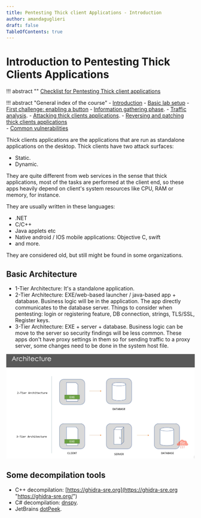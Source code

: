 ```yaml
---
title: Pentesting Thick client Applications - Introduction
author: amandaguglieri
draft: false
TableOfContents: true
---
```


# Introduction to Pentesting Thick Clients Applications

!!! abstract ""
	[Checklist for Pentesting Thick client applications](thick-application-checklist.md)

!!! abstract "General index of the course"
    - [Introduction](tca-introduction.md)
    - [Basic lab setup](tca-basic-lab-setup.md)
    - [First challenge: enabling a button](tca-first-challenge.md)
    - [Information gathering phase](tca-information-gathering-phase.md).
    - [Traffic analysis](tca-traffic-analysis.md).
    - [Attacking thick clients applications](tca-attacking-thick-clients-applications.md).
    - [Reversing and patching thick clients applications](tca-reversing-and-patching.md)    
    - [Common vulnerabilities](tca-common-vulnerabilities.md)




Thick clients applications  are the applications that are run as standalone applications on the desktop.  Thick clients have two attack surfaces:

- Static. 
- Dynamic.

They are quite different from web services in the sense that thick applications, most of the tasks are performed at the client end, so these apps heavily depend on client's system resources like CPU, RAM or memory, for instance.

They are usually written in these languages:

- .NET
- C/C++
- Java applets etc
- Native android / IOS mobile applications: Objective C, swift 
- and more.

They are considered old, but still might be found in some organizations.


## Basic Architecture

- 1-Tier Architecture: It's a standalone application.
- 2-Tier Architecture: EXE/web-based launcher / java-based app + database. Business logic will be in the application. The app directly communicates to the database server. Things to consider when pentesting:  login or registering feature, DB connection, strings, TLS/SSL, Register keys. 
- 3-Tier Architecture: EXE + server + database. Business logic can be move to the server so security findings will be less common. These apps don't have proxy settings in them so for sending traffic to a proxy server, some changes need to be done in the system host file.

![graphic](../img/tca-1.png)




## Some decompilation tools

+ C++ decompilation: [https://ghidra-sre.org](https://ghidra-sre.org "https://ghidra-sre.org/")
+ C# decompilation: [dnspy](../dnspy.md).
+ JetBrains [dotPeek](../dotpeek.md).
